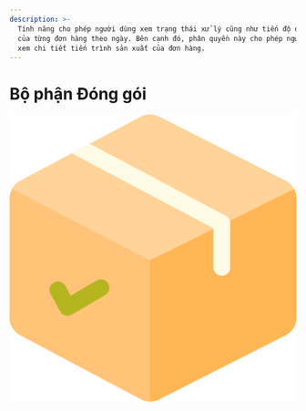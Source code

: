 ```yaml
---
description: >-
  Tính năng cho phép người dùng xem trạng thái xử lý cũng như tiến độ đóng gói
  của từng đơn hàng theo ngày. Bên cạnh đó, phân quyền này cho phép người dùng
  xem chi tiết tiến trình sản xuất của đơn hàng.
---
```


# Bộ phận Đóng gói

![.](../.gitbook/assets/package%20%281%29.png)



